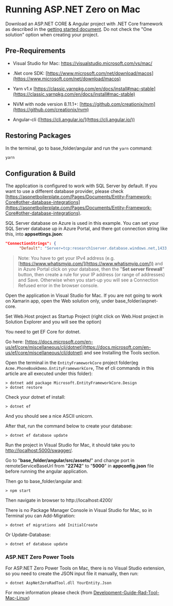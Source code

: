 # Running ASP.NET Zero on Mac

Download an ASP.NET CORE & Angular project with .NET Core framework as described in the [getting started document](Getting-Started-Angular.md). Do not check the "One solution" option when creating your project.

## Pre-Requirements

 -  Visual Studio for Mac: [<https://visualstudio.microsoft.com/vs/mac/>](<https://visualstudio.microsoft.com/vs/mac/>)
-  .Net core SDK: [https://www.microsoft.com/net/download/macos](https://www.microsoft.com/net/download/macos)

 -  Yarn v1.x [https://classic.yarnpkg.com/en/docs/install#mac-stable](https://classic.yarnpkg.com/en/docs/install#mac-stable)
 -  NVM with node version 8.11.1+: [https://github.com/creationix/nvm](https://github.com/creationix/nvm)
 -  Angular-cli ([https://cli.angular.io/](https://cli.angular.io/))

## Restoring Packages

In the terminal, go to base_folder/angular and run the `yarn` command:

```bash
yarn
```

## Configuration & Build

The application is configured to work with SQL Server by default. If you want to use a different database provider, please check [https://aspnetboilerplate.com/Pages/Documents/Entity-Framework-Core#other-database-integrations](https://aspnetboilerplate.com/Pages/Documents/Entity-Framework-Core#other-database-integrations).

SQL Server database on Azure is used in this example. You can set your SQL Server database up in Azure Portal, and there got connection string like this, into **appsettings.json**: 

```json
"ConnectionStrings": {
      "Default": "Server=tcp:research1server.database.windows.net,1433;Initial Catalog={my db name};Persist Security Info=False;User ID={my_id};Password={my password};MultipleActiveResultSets=False;Encrypt=True;TrustServerCertificate=False;Connection Timeout=30;"}, 
```

> Note: You have to get your IPv4 address (e.g. [https://www.whatismyip.com/](https://www.whatismyip.com/)) and in Azure Portal  click on your database, then the "**Set server firewall**" button, then create a rule for your IP address (or range of addresses) and Save.  Otherwise when you start-up you will see a Connection Refused error in the browser console.

Open the application in Visual Studio for Mac.  If you are not going to work on Xamarin app, open the Web solution only, under base_folder/aspnet-core.

Set Web.Host project as Startup Project (right click on Web.Host project in Solution Explorer and you will see the option)

You need to get EF Core for dotnet. 

Go here: [https://docs.microsoft.com/en-us/ef/core/miscellaneous/cli/dotnet](https://docs.microsoft.com/en-us/ef/core/miscellaneous/cli/dotnet) and see Installing the Tools section. 

Open the terminal in the `EntityFrameworkCore` project folder(eg `Acme.PhoneBookDemo.EntityFrameworkCore`, The ef cli commands in this article are all executed under this folder):

	> dotnet add package Microsoft.EntityFrameworkCore.Design 
	> dotnet restore

Check your dotnet ef install:

	> dotnet ef

And you should see a nice ASCII unicorn.

After that, run the command below to create your database:

	> dotnet ef database update


Run the project in Visual Studio for Mac, it should take you to [http://localhost:5000/swagger/](http://localhost:5000/swagger/).

Go to "**base_folder/angular/src/assets/**" and change port in remoteServiceBaseUrl from "**22742**" to "**5000**" in **appconfig.json** file before running the angular application.

Then go to base_folder/angular and:

	> npm start

Then navigate in browser to http://localhost:4200/

There is no Package Manager Console in Visual Studio for Mac, so in Terminal you can Add-Migration:

	> dotnet ef migrations add InitialCreate

Or Update-Database:

	> dotnet ef database update

### ASP.NET Zero Power Tools

For ASP.NET Zero Power Tools on Mac, there is no Visual Studio extension, so you need to create the JSON input file it manually, then run:

	> dotnet AspNetZeroRadTool.dll YourEntity.Json

For more information please check 
(from [Development-Guide-Rad-Tool-Mac-Linux](Development-Guide-Rad-Tool-Mac-Linux))
